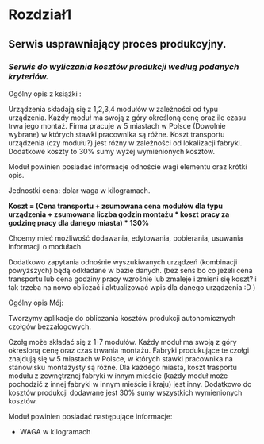 # Rozdział1

## Serwis usprawniający proces produkcyjny.

### *Serwis do wyliczania kosztów produkcji według podanych kryteriów.*



Ogólny opis z książki :

Urządzenia składają się z 1,2,3,4 modułów w zależności od typu urządzenia. Każdy moduł ma swoją z góry określoną cenę oraz ile czasu trwa jego montaż. Firma pracuje w 5 miastach w Polsce (Dowolnie wybrane) w których stawki pracownika są różne. Koszt transportu urządzenia (czy modułu?) jest różny w zależności od lokalizacji fabryki. Dodatkowe koszty to 30% sumy wyżej wymienionych kosztów. 

Moduł powinien posiadać informacje odnoście wagi elementu oraz krótki opis. 

Jednostki cena: dolar waga w kilogramach.



**Koszt = (Cena transportu + zsumowana cena modułów dla typu urządzenia + zsumowana liczba godzin montażu * koszt pracy za godzinę pracy dla danego miasta) * 130%**



Chcemy mieć możliwość dodawania, edytowania, pobierania, usuwania informacji o modułach. 

Dodatkowo zapytania odnośnie wyszukiwanych urządzeń (kombinacji powyższych) będą odkładane w bazie danych. (bez sens bo co jeżeli cena transportu lub cena godziny pracy wzrośnie lub zmaleje i zmieni się koszt? i tak trzeba na nowo obliczać i aktualizować wpis dla danego urządzenia :D ) 

Ogólny opis Mój:

Tworzymy aplikacje do obliczania kosztów produkcji autonomicznych czołgów bezzałogowych.

Czołg może składać się z 1-7 modułów. Każdy moduł ma swoją z góry określoną cenę oraz czas trwania montażu. Fabryki produkujące te czołgi znajdują się w 5 miastach w Polsce, w których stawki pracownika na stanowisku montażysty są różne. Dla każdego miasta, koszt trasportu modułu z zewnętrznej fabryki w innym mieście (każdy moduł może pochodzić z innej fabryki w innym mieście i kraju) jest inny. Dodatkowo do kosztów produkcji dodawane jest 30% sumy wszystkich wymienionych kosztów.

Moduł powinien posiadać następujące informacje:

- WAGA w kilogramach